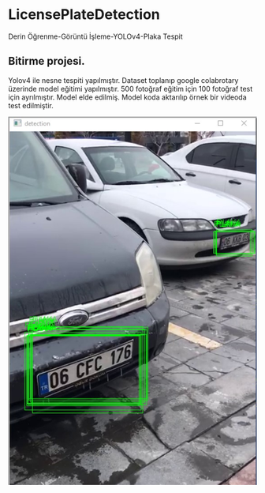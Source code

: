 # LicensePlateDetection
Derin Öğrenme-Görüntü İşleme-YOLOv4-Plaka Tespit

## Bitirme projesi.
 Yolov4 ile nesne tespiti yapılmıştır. Dataset toplanıp google colabrotary üzerinde model eğitimi yapılmıştır. 500 fotoğraf eğitim için 100 fotoğraf test için ayrılmıştır. Model elde edilmiş. Model koda aktarılıp örnek bir videoda test edilmiştir.

 ![detection](detection.jpg)



